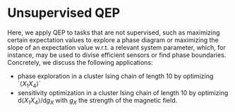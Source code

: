 # Unsupervised QEP

Here, we apply QEP to tasks that are not supervised, such as maximizing certain
expectation values to explore a phase diagram or maximizing the slope of an expectation
value w.r.t. a relevant system parameter, which, for instance, may be used to divise
efficient sensors or find phase boundaries.
Concretely, we discuss the following applications:
- phase exploration in a cluster Ising chain of length 10 by optimizing $´\langle X_1 X_4\rangle ´$
- sensitivity optimization in a cluster Ising chain of length 10 by optimizing $\mathrm{d}\langle X_1 X_4\rangle/\mathrm{d} g_X$
with $g_X$ the strength of the magnetic field.
